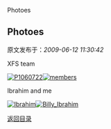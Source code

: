Photoes
## Photoes

 原文发布于：*2009-06-12 11:30:42*

XFS team

[![P1060722](http://s9.sinaimg.cn/middle/6983393849da995bdf9a8&amp;690)](https&#58;//lpqaaa.bay.livefilestore.com/y1mnagmCB9EFpsmpxKHXhMD_r345gla2fBb8u1Ms1EK9YJ8rzUelKU0XaHOlKEnlojICES47jV3Zg_bOj559gV5R55SwyQ0o8P8r-qdG7nYSmTLrSzCNaWCoSSspFGwn8tWzswNbqp4UuH2C1kz3H1rPg/P1060722[2].jpg)[![members](http://s7.sinaimg.cn/middle/6983393849da995c290a6&amp;690)](https&#58;//lpqaaa.bay.livefilestore.com/y1mR8so8MTLvCFuyErGeCFTzIUr1J8bxVSYfpVxr0CiN3LJYb7S57KRSfuikL5GV3U7hdna2NvBCvXcBNYBdySYlN_SnZGEuS2q9JUpOpbCk99kuRwokRQXHcQP6wP2LzGExvybD9IOOrPPBFvVXQW6Iw/members[2].jpg)

 

Ibrahim and me

[![Ibrahim](http://s1.sinaimg.cn/middle/6983393849da9953992e0&amp;690)](https&#58;//lpqaaa.bay.livefilestore.com/y1m44Jo8Xq-tkLl-DI_VjovpigXoQsSy-qftzUDTzbslVagpVo7kKhzqeHgLrKbzc8Ifvm1nCunG_9_px5JJVFDqayQ0vTXE22i2mubog5N0vqAK3v3sV03sdJxtUr2nT4cOl8ti89vaXulIhkQgv0Bzw/Ibrahim[2].jpg)[![Billy_Ibrahim](http://s6.sinaimg.cn/middle/6983393849da995d31f85&amp;690)](https&#58;//lpqaaa.bay.livefilestore.com/y1m_Hq_PQY9DmrtrbQPoTBGr1UgUaNmn8AkpusP1nfkxYRgMtgAQ_NvPr1Fxof7pgQw2k3Ob1Gzx8JUcr1RNHLhX6Vmr3Hqtnt8ybc6eaoy0Mo4kmW6Wa3TKzL6L79AJYKGn9SFTEzG5QKJAiMhkAYe4w/Billy_Ibrahim[2].jpg)

[返回目录](index.html)
